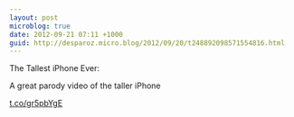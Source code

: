 ```yaml
---
layout: post
microblog: true
date: 2012-09-21 07:11 +1000
guid: http://desparoz.micro.blog/2012/09/20/t248892098571554816.html
---
```

The Tallest iPhone Ever: 

A great parody video of the taller iPhone

 [t.co/gr5pbYgE](http://t.co/gr5pbYgE)
